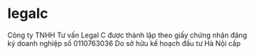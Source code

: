 # legalc
Công ty TNHH Tư vấn Legal C được thành lập theo giấy chứng nhận đăng ký doanh nghiệp số 0110763036 Do sở hữu kế hoạch đầu tư Hà Nội cấp
